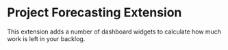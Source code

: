 # Project Forecasting Extension

This extension adds a number of dashboard widgets to calculate how much work is left in your backlog.